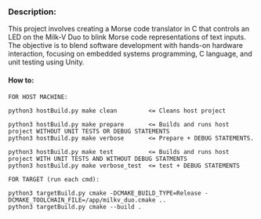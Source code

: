 ### Description:

This project involves creating a Morse code translator in C that controls an LED on the Milk-V Duo to blink Morse code representations of text inputs. The objective is to blend software development with hands-on hardware interaction, focusing on embedded systems programming, C language, and unit testing using Unity.

#### How to:
``` 
FOR HOST MACHINE:

python3 hostBuild.py make clean         <= Cleans host project

python3 hostBuild.py make prepare       <= Builds and runs host project WITHOUT UNIT TESTS OR DEBUG STATEMENTS
python3 hostBuild.py make verbose       <= Prepare + DEBUG STATEMENTS.

python3 hostBuild.py make test          <= Builds and runs host project WITH UNIT TESTS AND WITHOUT DEBUG STATMENTS
python3 hostBuild.py make verbose_test  <= test + DEBUG STATEMENTS

FOR TARGET (run each cmd):

python3 targetBuild.py cmake -DCMAKE_BUILD_TYPE=Release -DCMAKE_TOOLCHAIN_FILE=/app/milkv_duo.cmake ..
python3 targetBuild.py cmake --build .

```

